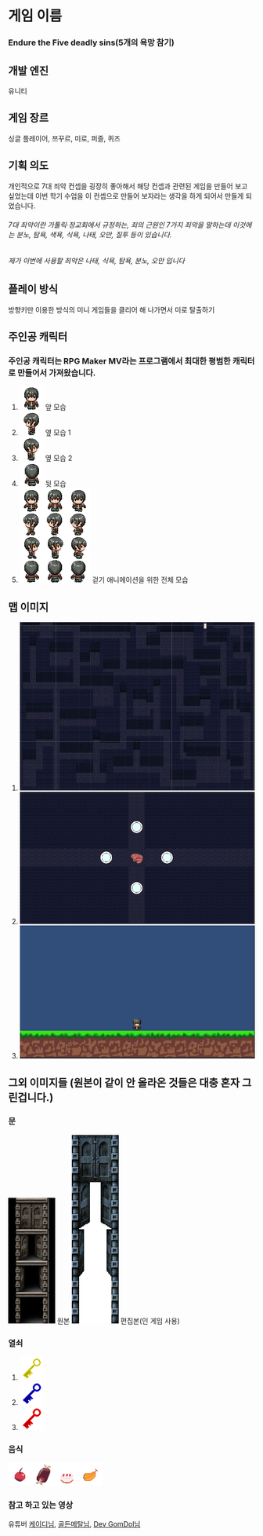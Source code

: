 # 게임 이름

### Endure the Five deadly sins(5개의 욕망 참기)

## 개발 엔진

 유니티

## 게임 장르

 싱글 플레이어, 쯔꾸르, 미로, 퍼즐, 퀴즈

## 기획 의도

 개인적으로 7대 죄악 컨셉을 굉장히 좋아해서 해당 컨셉과 관련된 게임을 만들어 보고 싶었는데 이번 학기 수업을 이 컨셉으로 만들어 보자라는 생각을 하게 되어서 만들게 되었습니다.

###### 7대 죄악이란 가톨릭·정교회에서 규정하는, 죄의 근원인 7가지 죄악을 말하는데 이것에는 분노, 탐욕, 색욕, 식욕, 나태, 오만, 질투 등이 있습니다.
###### 제가 이번에 사용할 죄악은 나태, 식욕, 탐욕, 분노, 오만 입니다

## 플레이 방식

방향키만 이용한 방식의 미니 게임들을 클리어 해 나가면서 미로 탈출하기

## 주인공 캐릭터
### 주인공 캐릭터는 RPG Maker MV라는 프로그램에서 최대한 평범한 캐릭터로 만들어서 가져왔습니다.

1. ![sc](Image/Front.png) 앞 모습
2. ![sc](Image/SideA.png) 옆 모습 1
3. ![sc](Image/SideB.png) 옆 모습 2
4. ![sc](Image/Behind.png) 뒷 모습
5. ![sc](Image/Nomal_walk.png) 걷기 애니메이션을 위한 전체 모습

## 맵 이미지
1. ![sc](MapImage/Sloth.png)
2. ![sc](MapImage/SlothMini.png)
3. ![sc](MapImage/GluttonyMini.png)


## 그외 이미지들 (원본이 같이 안 올라온 것들은 대충 혼자 그린겁니다.)

### 문
![sc](Image/DoorS.png) 원본 ![sc](Image/Door.png) 편집본(인 게임 사용)

### 열쇠
1. ![sc](Image/Key_Greed.png)
2. ![sc](Image/Key_Sloth.png)
3. ![sc](Image/Key_Wrath.png)

### 음식
![sc](Image/GluttonyFood.png)
 
### 참고 하고 있는 영상

유튜버 [케이디님][케이디], [골든메탈님][골든메탈], [Dev GomDol님][곰돌]

[케이디]: https://www.youtube.com/c/%EC%BC%80%EC%9D%B4%EB%94%94
[골든메탈]: https://www.youtube.com/c/GoldMetal
[곰돌]: https://www.youtube.com/c/DevGomDol/videos
